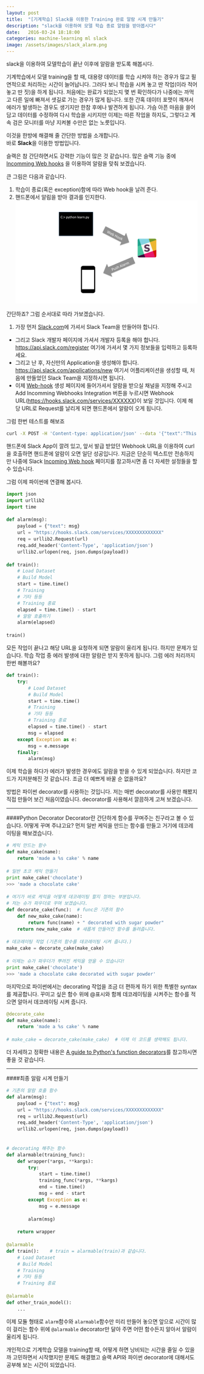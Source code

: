 ```yaml
---
layout: post
title:  "[기계학습] Slack을 이용한 Training 완료 알람 시계 만들기"
description: "slack을 이용하여 모델 학습 종료 알람을 받아봅시다"
date:   2016-03-24 18:18:00
categories: machine-learning ml slack
image: /assets/images/slack_alarm.png
---
```


slack을 이용하여 모델학습이 끝난 이후에 알람을 받도록 해봅시다.

기계학습에서 모델 training을 할 때, 대용량 데이터를 학습 시켜야 하는 경우가 많고 필연적으로 처리하는 시간이 늘어납니다. 그러다 보니 학습을 시켜 놓고 딴 작업(이라 적어 놓고 딴 짓)을 하게 됩니다. 처음에는 완료가 되었는지 몇 번 확인하다가 나중에는 까먹고 다른 일에 빠져서 샛길로 가는 경우가 많게 됩니다. 또한 간혹 데이터 포맷이 깨져서 에러가 발생하는 경우도 생기지만 한참 후에나 발견하게 됩니다. 가슴 아픈 마음을 쓸어 담고 데이터를 수정하여 다시 학습을 시키지만 이제는 따른 작업을 하지도, 그렇다고 계속 검은 모니터를 마냥 지켜볼 수만은 없는 노릇입니다.

이것을 한방에 해결해 줄 간단한 방법을 소개합니다. <br>
바로 **Slack**을 이용한 방법입니다.

슬랙은 참 간단하면서도 강력한 기능이 많은 것 같습니다. 많은 슬랙 기능 중에 [Incomming Web hooks](https://api.slack.com/incoming-webhooks) 을 이용하여 알람을 맞춰 보겠습니다.

큰 그림은 다음과 같습니다.

1. 학습이 종료(혹은 exception)함에 따라 Web hook을 날려 준다.
2. 핸드폰에서 알림을 받아 결과를 인지한다.
![](/assets/images/slack_alarm.png)

간단하죠? 그럼 순서대로 따라 가보겠습니다.

1. 가장 먼저 [Slack.com](https://slack.com/)에 가셔서 Slack Team을 만들어야 합니다.
+ 그리고 Slack 개발자 페이지에 가셔서 개발자 등록을 해야 합니다.
https://api.slack.com/register
여기에 가셔서 몇 가지 정보들을 입력하고 등록하세요.
+ 그리고 난 후, 자신만의 Application을 생성해야 합니다.
https://api.slack.com/applications/new
여기서 어플리케이션을 생성할 때, 처음에 만들었던 Slack Team을 지정하시면 됩니다.
+ 이제 [Web-hook](https://my.slack.com/services/new/incoming-webhook/) 생성 페이지에 들어가셔서 알람을 받으실 채널을 지정해 주시고 Add Incomming Webhooks Integration 버튼을 누르시면 Webhook URL(https://hooks.slack.com/services/XXXXXX)이 보일 것입니다. 이제 해당 URL로 Request를 날리게 되면 핸드폰에서 알람이 오게 됩니다.

그럼 한번 테스트를 해보죠
```bash
curl -X POST -H 'Content-type: application/json' --data '{"text":"This is a line of text.\nAnd this is another one."}' https://hooks.slack.com/services/XXXXXXXXXXXXXXXXXXXXX
```
핸드폰에 Slack App이 깔려 있고, 앞서 발급 받았던 Webhook URL을 이용하여 curl을 호출하면 핸드폰에 알람이 오면 일단 성공입니다. 지금은 단순히 텍스트만 전송하지만 나중에 Slack [Incoming Web hook](https://api.slack.com/incoming-webhooks) 페이지를 참고하시면 좀 더 자세한 설정들을 할 수 있습니다.

그럼 이제 파이썬에 연결해 봅시다.

```python
import json
import urllib2
import time

def alarm(msg):
	payload = {"text": msg}
    url = "https://hooks.slack.com/services/XXXXXXXXXXXXX"
    req = urllib2.Request(url)
    req.add_header('Content-Type', 'application/json')
    urllib2.urlopen(req, json.dumps(payload))

def train():
    # Load Dataset
    # Build Model
    start = time.time()
    # Training
    # 기타 등등
    # Training 종료
    elapsed = time.time() - start
    # 알람 호출하기
    alarm(elapsed)

train()
```

모든 작업이 끝나고 해당 URL을 요청하게 되면 알람이 울리게 됩니다. 하지만 문제가 있습니다. 학습 작업 중 에러 발생에 대한 알람은 받지 못하게 됩니다. 그럼 에러 처리까지 한번 해볼까요?

```python
def train():
    try:
        # Load Dataset
        # Build Model
        start = time.time()
        # Training
        # 기타 등등
        # Training 종료
        elapsed = time.time() - start
        msg = elapsed
    except Exception as e:
        msg = e.message
    finally:
        alarm(msg)

```

이제 학습을 하다가 에러가 발생한 경우에도 알람을 받을 수 있게 되었습니다. 하지만 코드가 지저분해진 것 같습니다. 조금 더 예쁘게 바꿀 순 없을까요?

방법은 파이썬 decorator를 사용하는 것입니다. 저는 매번 decorator를 사용만 해봤지 직접 만들어 보긴 처음이였습니다. decorator를 사용해서 깔끔하게 고쳐 보겠습니다.

-------

####Python Decorator
Decorator란 간단하게 함수를 꾸며주는 친구라고 볼 수 있습니다. 어떻게 꾸며 주냐고요? 먼저 일반 케익을 만드는 함수를 만들고 거기에 데코레이팅을 해보겠습니다.
```python
# 케익 만드는 함수
def make_cake(name):
    return 'made a %s cake' % name

# 일반 초코 케익 만들기
print make_cake('chocolate')
>>> 'made a chocolate cake'

# 여기가 바로 케익을 어떻게 데코레이팅 할지 정하는 부분입니다.
# 저는 슈가 파우더로 꾸며 보겠습니다.
def decorate_cake(func):  # func은 기존의 함수
    def new_make_cake(name):
        return func(name) + " decorated with sugar powder"
    return new_make_cake  # 새롭게 만들어진 함수를 돌려줍니다.

# 데코레이팅 작업 (기존의 함수를 데코레이팅 시켜 줍니다.)
make_cake = decorate_cake(make_cake)

# 이제는 슈가 파우더가 뿌려진 케익을 얻을 수 있습니다!
print make_cake('chocolate')
>>> 'made a chocolate cake decorated with sugar powder'
```

마지막으로 파이썬에서는 decorating 작업을 조금 더 편하게 하기 위한 특별한 syntax를 제공합니다. 꾸미고 싶은 함수 위에 @표시와 함께 데코레이팅을 시켜주는 함수를 적으면 알아서 데코레이팅 시켜 줍니다.

```python
@decorate_cake
def make_cake(name):
    return 'made a %s cake' % name

# make_cake = decorate_cake(make_cake)  # 이제 이 코드를 생략해도 됩니다.
```
더 자세하고 정확한 내용은
[A guide to Python's function decorators](http://thecodeship.com/patterns/guide-to-python-function-decorators/)를 참고하시면 좋을 것 같습니다.

--------------

####최종 알람 시계 만들기

```python
# 기존의 알람 호출 함수
def alarm(msg):
	payload = {"text": msg}
    url = "https://hooks.slack.com/services/XXXXXXXXXXXXX"
    req = urllib2.Request(url)
    req.add_header('Content-Type', 'application/json')
    urllib2.urlopen(req, json.dumps(payload))


# decorating 해주는 함수
def alarmable(training_func):
    def wrapper(*args, **kargs):
        try:
            start = time.time()
            training_func(*args, **kargs)
            end = time.time()
            msg = end - start
        except Exception as e:
            msg = e.message

        alarm(msg)

    return wrapper

@alarmable
def train():    # train = alarmable(train)과 같습니다.
    # Load Dataset
    # Build Model
    # Training
    # 기타 등등
    # Training 종료

@alarmable
def other_train_model():
    ...
```

이제 모듈 형태로 ```alarm```함수와 ```alarmable```함수만 미리 만들어 놓으면
앞으로 시간이 많이 걸리는 함수 위에 ```@alarmable``` decorator만 달아 주면 어떤 함수든지 알아서 알람이 울리게 됩니다.

개인적으로 기계학습 모델을 training할 때, 어떻게 하면 낭비되는 시간을 줄일 수 있을까 고민하면서 시작했지만 문제도 해결했고 슬랙 API와 파이썬 decorator에 대해서도 공부해 보는 시간이 되었습니다.
